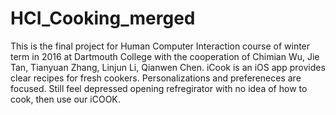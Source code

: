 # HCI_Cooking_merged
This is the final project for Human Computer Interaction course of winter term in 2016 at Dartmouth College with the cooperation of Chimian Wu, Jie Tan, Tianyuan Zhang, Linjun Li, Qianwen Chen.
iCook is an iOS app provides clear recipes for fresh cookers. Personalizations and prefereneces are focused. Still feel depressed opening refregirator with no idea of how to cook, then use our iCOOK. 

 

